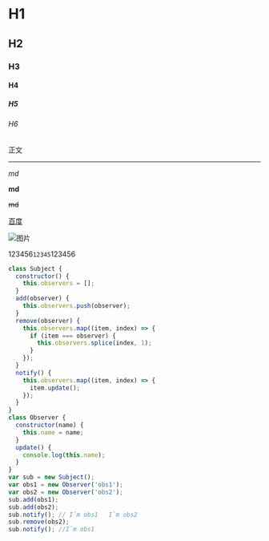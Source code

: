 # H1

## H2

### H3

#### H4

##### H5

###### H6

正文

---

_md_

**md**

~~md~~

[百度](https://www.baidu.com/)

![图片](./img/index.jpg)

123456`12345`123456

```js
class Subject {
  constructor() {
    this.observers = [];
  }
  add(observer) {
    this.observers.push(observer);
  }
  remove(observer) {
    this.observers.map((item, index) => {
      if (item === observer) {
        this.observers.splice(index, 1);
      }
    });
  }
  notify() {
    this.observers.map((item, index) => {
      item.update();
    });
  }
}
class Observer {
  constructor(name) {
    this.name = name;
  }
  update() {
    console.log(this.name);
  }
}
var sub = new Subject();
var obs1 = new Observer('obs1');
var obs2 = new Observer('obs2');
sub.add(obs1);
sub.add(obs2);
sub.notify(); // I`m obs1   I`m obs2
sub.remove(obs2);
sub.notify(); //I`m obs1
```
